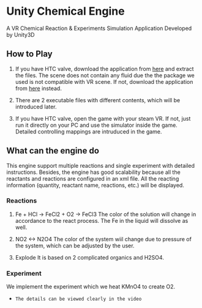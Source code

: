 # Unity Chemical Engine
A VR Chemical Reaction & Experiments Simulation Application Developed by Unity3D

## How to Play
1. If you have HTC valve, download the application from [here](http://www.google.com) and extract the files. The scene does not contain any fluid due the the package we used is not compatible with VR scene.
   If not, download the application from [here](www.google.com) instead. 

2. There are 2 executable files with different contents, which will be introduced later.

3. If you have HTC valve, open the game with your steam VR. If not, just run it directly on your PC and use the simulator inside the game. Detailed controlling mappings are intruduced in the game.

## What can the engine do
This engine support multiple reactions and single experiment with detailed instructions. Besides, the engine has good scalability because all the reactants and reactions are configured in an xml file. All the reacting information (quantity, reactant name, reactions, etc.) will be displayed. 

### Reactions
1. Fe + HCl -> FeCl2 + O2 -> FeCl3 
  The color of the solution will change in accordance to the react process. The Fe in the liquid will dissolve as well. 
 
2. NO2 <-> N2O4
  The color of the system wiil change due to pressure of the system, which can be adjusted by the user.

3. Explode
  It is based on 2 complicated organics and H2SO4.
 
### Experiment
We implement the experiment which we heat KMnO4 to create O2.

* `The details can be viewed clearly in the video`
